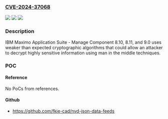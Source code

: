 ### [CVE-2024-37068](https://cve.mitre.org/cgi-bin/cvename.cgi?name=CVE-2024-37068)
![](https://img.shields.io/static/v1?label=Product&message=Maximo%20Application%20Suite&color=blue)
![](https://img.shields.io/static/v1?label=Version&message=%3D%208.10%2C%208.11%2C%209.0%20&color=brighgreen)
![](https://img.shields.io/static/v1?label=Vulnerability&message=CWE-327%20Use%20of%20a%20Broken%20or%20Risky%20Cryptographic%20Algorithm&color=brighgreen)

### Description

IBM Maximo Application Suite - Manage Component 8.10, 8.11, and 9.0 uses weaker than expected cryptographic algorithms that could allow an attacker to decrypt highly sensitive information using man in the middle techniques.

### POC

#### Reference
No PoCs from references.

#### Github
- https://github.com/fkie-cad/nvd-json-data-feeds

